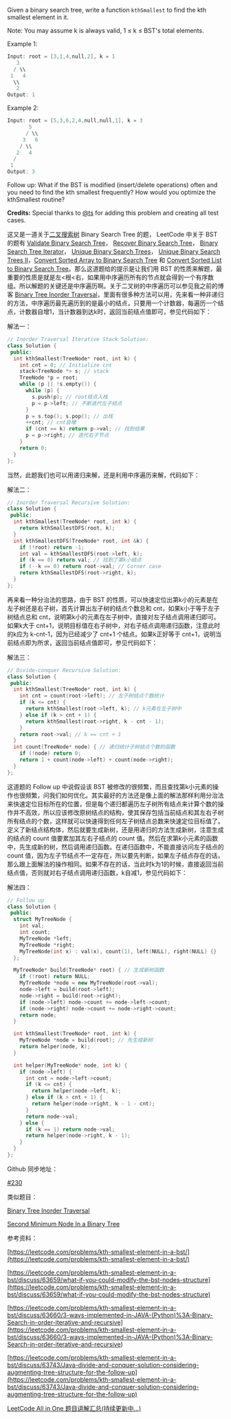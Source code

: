 Given a binary search tree, write a function `kthSmallest` to find the kth smallest element in it.

Note: You may assume k is always valid, 1 ≤ k ≤ BST's total elements.

Example 1:

```cpp
Input: root = [3,1,4,null,2], k = 1
   3
  / \\
 1   4
  \\
   2
Output: 1
```

Example 2:

```cpp
Input: root = [5,3,6,2,4,null,null,1], k = 3
       5
      / \\
     3   6
    / \\
   2   4
  /
 1
Output: 3
```

Follow up: What if the BST is modified (insert/delete operations) often and you need to find the kth smallest frequently? How would you optimize the kthSmallest routine?

**Credits:** Special thanks to [@ts](https://leetcode.com/discuss/user/ts) for adding this problem and creating all test cases.

这又是一道关于[二叉搜索树](http://zh.wikipedia.org/wiki/%E4%BA%8C%E5%85%83%E6%90%9C%E5%B0%8B%E6%A8%B9) Binary Search Tree 的题， LeetCode 中关于 BST 的题有 [Validate Binary Search Tree](http://www.cnblogs.com/grandyang/p/4298435.html)， [Recover Binary Search Tree](http://www.cnblogs.com/grandyang/p/4298069.html)， [Binary Search Tree Iterator](http://www.cnblogs.com/grandyang/p/4231455.html)， [Unique Binary Search Trees](http://www.cnblogs.com/grandyang/p/4299608.html)， [Unique Binary Search Trees II](http://www.cnblogs.com/grandyang/p/4301096.html)，[Convert Sorted Array to Binary Search Tree](http://www.cnblogs.com/grandyang/p/4295245.html) 和 [Convert Sorted List to Binary Search Tree](http://www.cnblogs.com/grandyang/p/4295618.html)。那么这道题给的提示是让我们用 BST 的性质来解题，最重要的性质是就是左\<根\<右，如果用中序遍历所有的节点就会得到一个有序数组。所以解题的关键还是中序遍历啊。关于二叉树的中序遍历可以参见我之前的博客 [Binary Tree Inorder Traversal](http://www.cnblogs.com/grandyang/p/4297300.html)，里面有很多种方法可以用，先来看一种非递归的方法，中序遍历最先遍历到的是最小的结点，只要用一个计数器，每遍历一个结点，计数器自增1，当计数器到达k时，返回当前结点值即可，参见代码如下：

解法一：

```cpp
// Inorder Traversal Iterative Stack Solution:
class Solution {
 public:
  int kthSmallest(TreeNode* root, int k) {
    int cnt = 0; // Initialize cnt
    stack<TreeNode *> s; // stack
    TreeNode *p = root;
    while (p || !s.empty()) {
      while (p) {
        s.push(p); // root结点入栈
        p = p->left; // 不断迭代左子结点
      }
      p = s.top(); s.pop(); // 出栈
      ++cnt; // cnt自增
      if (cnt == k) return p->val; // 找到结果
      p = p->right; // 迭代右子节点
    }
    return 0;
  }
};
```

当然，此题我们也可以用递归来解，还是利用中序遍历来解，代码如下：

解法二：

```cpp
// Inorder Traversal Recursive Solution:
class Solution {
 public:
  int kthSmallest(TreeNode* root, int k) {
    return kthSmallestDFS(root, k);
  }
  int kthSmallestDFS(TreeNode* root, int &k) {
    if (!root) return -1;
    int val = kthSmallestDFS(root->left, k);
    if (k == 0) return val; // 找到了第k小结点
    if (--k == 0) return root->val; // Corner case
    return kthSmallestDFS(root->right, k);
  }
};
```

再来看一种分治法的思路，由于 BST 的性质，可以快速定位出第k小的元素是在左子树还是右子树，首先计算出左子树的结点个数总和 cnt，如果k小于等于左子树结点总和 cnt，说明第k小的元素在左子树中，直接对左子结点调用递归即可。如果k大于 cnt+1，说明目标值在右子树中，对右子结点调用递归函数，注意此时的k应为 k-cnt-1，因为已经减少了 cnt+1 个结点。如果k正好等于 cnt+1，说明当前结点即为所求，返回当前结点值即可，参见代码如下：

解法三：

```cpp
// Divide-conquer Recursive Solution:
class Solution {
 public:
  int kthSmallest(TreeNode* root, int k) {
    int cnt = count(root->left); // 左子树结点个数统计
    if (k <= cnt) {
      return kthSmallest(root->left, k); // k元素在左子树中
    } else if (k > cnt + 1) {
      return kthSmallest(root->right, k - cnt - 1);
    }
    return root->val; // k == cnt + 1
  }
  int count(TreeNode* node) { // 递归统计子树结点个数的函数
    if (!node) return 0;
    return 1 + count(node->left) + count(node->right);
  }
};
```

这道题的 Follow up 中说假设该 BST 被修改的很频繁，而且查找第k小元素的操作也很频繁，问我们如何优化。其实最好的方法还是像上面的解法那样利用分治法来快速定位目标所在的位置，但是每个递归都遍历左子树所有结点来计算个数的操作并不高效，所以应该修改原树结点的结构，使其保存包括当前结点和其左右子树所有结点的个数，这样就可以快速得到任何左子树结点总数来快速定位目标值了。定义了新结点结构体，然后就要生成新树，还是用递归的方法生成新树，注意生成的结点的 count 值要累加其左右子结点的 count 值。然后在求第k小元素的函数中，先生成新的树，然后调用递归函数。在递归函数中，不能直接访问左子结点的 count 值，因为左子节结点不一定存在，所以要先判断，如果左子结点存在的话，那么跟上面解法的操作相同。如果不存在的话，当此时k为1的时候，直接返回当前结点值，否则就对右子结点调用递归函数，k自减1，参见代码如下：

解法四：

```cpp
// Follow up
class Solution {
 public:
  struct MyTreeNode {
    int val;
    int count;
    MyTreeNode *left;
    MyTreeNode *right;
    MyTreeNode(int x) : val(x), count(1), left(NULL), right(NULL) {}
  };

  MyTreeNode* build(TreeNode* root) { // 生成新树函数
    if (!root) return NULL;
    MyTreeNode *node = new MyTreeNode(root->val);
    node->left = build(root->left);
    node->right = build(root->right);
    if (node->left) node->count += node->left->count;
    if (node->right) node->count += node->right->count;
    return node;
  }

  int kthSmallest(TreeNode* root, int k) {
    MyTreeNode *node = build(root); // 先生成新树
    return helper(node, k);
  }

  int helper(MyTreeNode* node, int k) {
    if (node->left) {
      int cnt = node->left->count;
      if (k <= cnt) {
        return helper(node->left, k);
      } else if (k > cnt + 1) {
        return helper(node->right, k - 1 - cnt);
      }
      return node->val;
    } else {
      if (k == 1) return node->val;
      return helper(node->right, k - 1);
    }
  }
};
```

Github 同步地址：

[#230](https://github.com/grandyang/leetcode/issues/230)

类似题目：

[Binary Tree Inorder Traversal](http://www.cnblogs.com/grandyang/p/4297300.html)

[Second Minimum Node In a Binary Tree](http://www.cnblogs.com/grandyang/p/7590156.html)

参考资料：

[https://leetcode.com/problems/kth-smallest-element-in-a-bst/](https://leetcode.com/problems/kth-smallest-element-in-a-bst/)

[https://leetcode.com/problems/kth-smallest-element-in-a-bst/discuss/63659/what-if-you-could-modify-the-bst-nodes-structure](https://leetcode.com/problems/kth-smallest-element-in-a-bst/discuss/63659/what-if-you-could-modify-the-bst-nodes-structure)

[](<https://leetcode.com/problems/kth-smallest-element-in-a-bst/discuss/63660/3-ways-implemented-in-JAVA-(Python)%3A-Binary-Search-in-order-iterative-and-recursive>)[https://leetcode.com/problems/kth-smallest-element-in-a-bst/discuss/63660/3-ways-implemented-in-JAVA-(Python)%3A-Binary-Search-in-order-iterative-and-recursive](<https://leetcode.com/problems/kth-smallest-element-in-a-bst/discuss/63660/3-ways-implemented-in-JAVA-(Python)%3A-Binary-Search-in-order-iterative-and-recursive>)

[https://leetcode.com/problems/kth-smallest-element-in-a-bst/discuss/63743/Java-divide-and-conquer-solution-considering-augmenting-tree-structure-for-the-follow-up](https://leetcode.com/problems/kth-smallest-element-in-a-bst/discuss/63743/Java-divide-and-conquer-solution-considering-augmenting-tree-structure-for-the-follow-up)

[LeetCode All in One 题目讲解汇总(持续更新中...)](http://www.cnblogs.com/grandyang/p/4606334.html)
